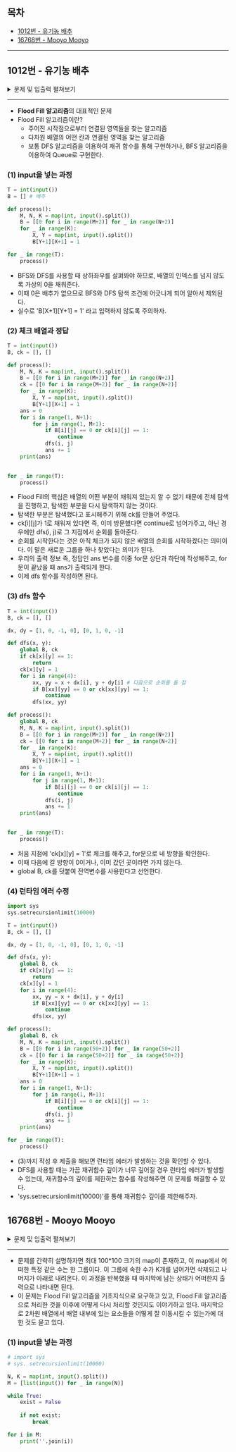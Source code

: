 ## 목차
+ [1012번 - 유기농 배추](#1012번---유기농-배추)
+ [16768번 - Mooyo Mooyo](#16768번---mooyo-mooyo)

---

## 1012번 - 유기농 배추
<details>
<summary>문제 및 입출력 펼쳐보기</summary>

### 문제
차세대 영농인 한나는 강원도 고랭지에서 유기농 배추를 재배하기로 하였다. 농약을 쓰지 않고 배추를 재배하려면 배추를 해충으로부터 보호하는 것이 중요하기 때문에, 한나는 해충 방지에 효과적인 배추흰지렁이를 구입하기로 결심한다. 이 지렁이는 배추근처에 서식하며 해충을 잡아 먹음으로써 배추를 보호한다. 특히, 어떤 배추에 배추흰지렁이가 한 마리라도 살고 있으면 이 지렁이는 인접한 다른 배추로 이동할 수 있어, 그 배추들 역시 해충으로부터 보호받을 수 있다. 한 배추의 상하좌우 네 방향에 다른 배추가 위치한 경우에 서로 인접해있는 것이다.

한나가 배추를 재배하는 땅은 고르지 못해서 배추를 군데군데 심어 놓았다. 배추들이 모여있는 곳에는 배추흰지렁이가 한 마리만 있으면 되므로 서로 인접해있는 배추들이 몇 군데에 퍼져있는지 조사하면 총 몇 마리의 지렁이가 필요한지 알 수 있다. 예를 들어 배추밭이 아래와 같이 구성되어 있으면 최소 5마리의 배추흰지렁이가 필요하다. 0은 배추가 심어져 있지 않은 땅이고, 1은 배추가 심어져 있는 땅을 나타낸다.

![image](https://user-images.githubusercontent.com/98029695/183277425-3cd41ee5-e1b6-42b9-81de-6b7462b732c2.png)

---

### 입력
입력의 첫 줄에는 테스트 케이스의 개수 T가 주어진다. 그 다음 줄부터 각각의 테스트 케이스에 대해 첫째 줄에는 배추를 심은 배추밭의 가로길이 M(1 ≤ M ≤ 50)과 세로길이 N(1 ≤ N ≤ 50), 그리고 배추가 심어져 있는 위치의 개수 K(1 ≤ K ≤ 2500)이 주어진다. 그 다음 K줄에는 배추의 위치 X(0 ≤ X ≤ M-1), Y(0 ≤ Y ≤ N-1)가 주어진다. 두 배추의 위치가 같은 경우는 없다.

### 출력
각 테스트 케이스에 대해 필요한 최소의 배추흰지렁이 마리 수를 출력한다.

### 예제 입력1
```python
2
10 8 17
0 0
1 0
1 1
4 2
4 3
4 5
2 4
3 4
7 4
8 4
9 4
7 5
8 5
9 5
7 6
8 6
9 6
10 10 1
5 5
```

### 예제 출력1
```python
5
1
```
</details>

---

+ **Flood Fill 알고리즘**의 대표적인 문제
+ Flood Fill 알고리즘이란?
  + 주어진 시작점으로부터 연결된 영역들을 찾는 알고리즘
  + 다차원 배열의 어떤 칸과 연결된 영역을 찾는 알고리즘
  + 보통 DFS 알고리즘을 이용하여 재귀 함수를 통해 구현하거나, BFS 알고리즘을 이용하여 Queue로 구현한다.

### (1) input을 넣는 과정
```python
T = int(input())
B = [] # 배추

def process():
    M, N, K = map(int, input().split())
    B = [[0 for i in range(M+2)] for _ in range(N+2)]
    for _ in range(K):
        X, Y = map(int, input().split())
        B[Y+1][X+1] = 1

for _ in range(T):
    process()
```
+ BFS와 DFS를 사용할 때 상하좌우를 살펴봐야 하므로, 배열의 인덱스를 넘지 않도록 가상의 0을 채워준다.
+ 이때 0은 배추가 없으므로 BFS와 DFS 탐색 조건에 어긋나게 되어 알아서 제외된다.
+ 실수로 'B\[X+1]\[Y+1] = 1' 라고 입력하지 않도록 주의하자.

### (2) 체크 배열과 정답 
```python
T = int(input())
B, ck = [], []

def process():
    M, N, K = map(int, input().split())
    B = [[0 for i in range(M+2)] for _ in range(N+2)]
    ck = [[0 for i in range(M+2)] for _ in range(N+2)]
    for _ in range(K):
        X, Y = map(int, input().split())
        B[Y+1][X+1] = 1
    ans = 0
    for i in range(1, N+1):
        for j in range(1, M+1):
            if B[i][j] == 0 or ck[i][j] == 1:
                continue
            dfs(i, j)
            ans += 1
    print(ans)
    

for _ in range(T):
    process()
```
+ Flood Fill의 핵심은 배열의 어떤 부분이 채워져 있는지 알 수 없기 때문에 전체 탐색을 진행하고, 탐색한 부분을 다시 탐색하지 않는 것이다.
+ 탐색한 부분은 탐색했다고 표시해주기 위해 ck를 만들어 주었다.
+ ck\[i]\[j]가 1로 채워져 있다면 즉, 이미 방문했다면 continue로 넘어가주고, 아닌 경우에만 dfs(i, j)로 그 지점에서 순회를 돌아준다.
+ 순회를 시작한다는 것은 아직 체크가 되지 않은 배열의 순회를 시작하겠다는 의미이다. 이 말은 새로운 그룹을 하나 찾았다는 의미가 된다.
+ 우리의 출력 정보 즉, 정답인 ans 변수를 이중 for문 상단과 하단에 작성해주고, for문이 끝났을 때 ans가 출력되게 한다.
+ 이제 dfs 함수를 작성하면 된다.

### (3) dfs 함수
```python
T = int(input())
B, ck = [], []

dx, dy = [1, 0, -1, 0], [0, 1, 0, -1]

def dfs(x, y):
    global B, ck
    if ck[x][y] == 1:
        return
    ck[x][y] = 1
    for i in range(4):
        xx, yy = x + dx[i], y + dy[i] # 다음으로 순회를 돌 점
        if B[xx][yy] == 0 or ck[xx][yy] == 1:
            continue
        dfs(xx, yy)

def process():
    global B, ck
    M, N, K = map(int, input().split())
    B = [[0 for i in range(M+2)] for _ in range(N+2)]
    ck = [[0 for i in range(M+2)] for _ in range(N+2)]
    for _ in range(K):
        X, Y = map(int, input().split())
        B[Y+1][X+1] = 1
    ans = 0
    for i in range(1, N+1):
        for j in range(1, M+1):
            if B[i][j] == 0 or ck[i][j] == 1:
                continue
            dfs(i, j)
            ans += 1
    print(ans)
    

for _ in range(T):
    process()
```
+ 처음 지점에 'ck\[x]\[y] = 1'로 체크를 해주고, for문으로 네 방향을 확인한다.
+ 이때 다음에 갈 방향이 0이거나, 이미 갔던 곳이라면 가지 않는다.
+ global B, ck를 덧붙여 전역변수를 사용한다고 선언한다.

### (4) 런타임 에러 수정
```python
import sys
sys.setrecursionlimit(10000)

T = int(input())
B, ck = [], []

dx, dy = [1, 0, -1, 0], [0, 1, 0, -1]

def dfs(x, y):
    global B, ck
    if ck[x][y] == 1:
        return
    ck[x][y] = 1
    for i in range(4):
        xx, yy = x + dx[i], y + dy[i]
        if B[xx][yy] == 0 or ck[xx][yy] == 1:
            continue
        dfs(xx, yy)

def process():
    global B, ck
    M, N, K = map(int, input().split())
    B = [[0 for i in range(50+2)] for _ in range(50+2)]
    ck = [[0 for i in range(50+2)] for _ in range(50+2)]
    for _ in range(K):
        X, Y = map(int, input().split())
        B[Y+1][X+1] = 1
    ans = 0
    for i in range(1, N+1):
        for j in range(1, M+1):
            if B[i][j] == 0 or ck[i][j] == 1:
                continue
            dfs(i, j)
            ans += 1
    print(ans)

for _ in range(T):
    process()
```
+ (3)까지 작성 후 제출을 해보면 런타임 에러가 발생하는 것을 확인할 수 있다.
+ DFS를 사용할 때는 가끔 재귀함수 깊이가 너무 깊어질 경우 런타임 에러가 발생할 수 있는데, 재귀함수의 깊이를 제한하는 함수를 작성해주면 이 문제를 해결할 수 있다.
+ 'sys.setrecursionlimit(10000)'를 통해 재귀함수 깊이를 제한해주자.

## 16768번 - Mooyo Mooyo
<details>
<summary>문제 및 입출력 펼쳐보기</summary>

### 문제
With plenty of free time on their hands (or rather, hooves), the cows on Farmer John's farm often pass the time by playing video games. One of their favorites is based on a popular human video game called Puyo Puyo; the cow version is of course called Mooyo Mooyo.

The game of Mooyo Mooyo is played on a tall narrow grid N cells tall (1 ≤ N ≤ 100) and 10 cells wide. Here is an example with N = 6:
```python
0000000000
0000000300
0054000300
1054502230
2211122220
1111111223
```
Each cell is either empty (indicated by a 0), or a haybale in one of nine different colors (indicated by characters 1..9). Gravity causes haybales to fall downward, so there is never a 0 cell below a haybale.

Two cells belong to the same connected region if they are directly adjacent either horizontally or vertically, and they have the same nonzero color. Any time a connected region exists with at least K cells, its haybales all disappear, turning into zeros. If multiple such connected regions exist at the same time, they all disappear simultaneously. Afterwards, gravity might cause haybales to fall downward to fill some of the resulting cells that became zeros. In the resulting configuration, there may again be connected regions of size at least K cells. If so, they also disappear (simultaneously, if there are multiple such regions), then gravity pulls the remaining cells downward, and the process repeats until no connected regions of size at least K exist.

Given the state of a Mooyo Mooyo board, please output a final picture of the board after these operations have occurred.

---

### 입력
The first line of input contains N and K (1 ≤ K ≤ 10N). The remaining N lines specify the initial state of the board.

### 출력
Please output N lines, describing a picture of the final board state.

### 예제 입력1
```python
6 3
0000000000
0000000300
0054000300
1054502230
2211122220
1111111223
```

### 예제 출력1
```python
0000000000
0000000000
0000000000
0000000000
1054000000
2254500000
```
</details>

---

+ 문제를 간략히 설명하자면 최대 100*100 크기의 map이 존재하고, 이 map에서 어떠한 특정 같은 수는 한 그룹이다. 이 그룹에 속한 수가 K개를 넘어가면 삭제되고 나머지가 아래로 내려온다. 이 과정을 반복했을 때 마지막에 남는 상태가 어떠한지 출력으로 나타내면 된다.
+ 이 문제는 Flood Fill 알고리즘을 기초지식으로 요구하고 있고, Flood Fill 알고리즘으로 처리한 것을 이후에 어떻게 다시 처리할 것인지도 이야기하고 있다. 마지막으로 2차원 배열에서 배열 내부에 있는 요소들을 어떻게 잘 이동시킬 수 있는가에 대한 것도 묻고 있다.

### (1) input을 넣는 과정
```python
# import sys
# sys. setrecursionlimit(10000)

N, K = map(int, input().split())
M = [list(input()) for _ in range(N)]

while True:
    exist = False
    
    if not exist:
        break

for i in M:
    print(''.join(i))
```


